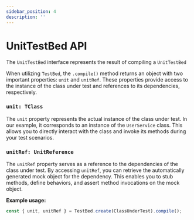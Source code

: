 ```yaml
---
sidebar_position: 4
description: ''
---
```


# UnitTestBed API

The `UnitTestBed` interface represents the result of compiling a `UnitTestBed`

When utilizing `TestBed`, the `.compile()` method returns an object with two important properties: `unit` and `unitRef`.
These properties provide access to the instance of the class under test and references to its dependencies,
respectively.

### `unit: TClass`

The `unit` property represents the actual instance of the class under test. In our example, it corresponds to an
instance of the `UserService` class. This allows you to directly interact with the class and invoke its methods during
your test scenarios.

### `unitRef: UnitReference`

The `unitRef` property serves as a reference to the dependencies of the class under test. By accessing `unitRef`, you
can retrieve the automatically generated mock object for the dependency. This enables you to stub methods, define
behaviors, and assert method invocations on the mock object.


**Example usage:**

```typescript
const { unit, unitRef } = TestBed.create(ClassUnderTest).compile();
```
